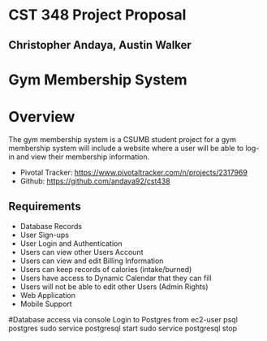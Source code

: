 # CST 348 Project Proposal
## Christopher Andaya, Austin Walker
# Gym Membership System
# Overview
The gym membership system is a CSUMB student project for a  gym membership system will include a website where a user will be able to log-in and view their membership information. 
- Pivotal Tracker: https://www.pivotaltracker.com/n/projects/2317969
- Github: https://github.com/andaya92/cst438
## Requirements
- Database Records 
- User Sign-ups
- User Login and Authentication
- Users can view other Users Account
- Users can view and edit Billing Information
- Users can keep records of calories (intake/burned)
- Users have access to Dynamic Calendar that they can fill
- Users will not be able to edit other Users (Admin Rights)
- Web Application
- Mobile Support


#Database access via console
Login to Postgres from ec2-user
psql postgres
sudo service postgresql start
sudo service postgresql stop
